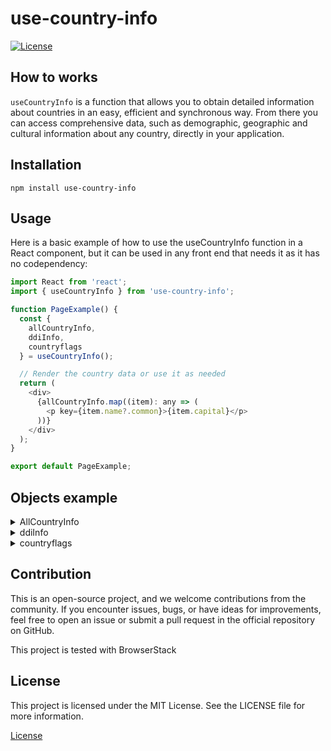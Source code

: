# use-country-info

[![License](https://img.shields.io/badge/license-MIT-blue.svg)](https://opensource.org/licenses/MIT)

## How to works

`useCountryInfo` is a function that allows you to obtain detailed information about countries in an easy, efficient and synchronous way. From there you can access comprehensive data, such as demographic, geographic and cultural information about any country, directly in your application.

## Installation

```shell
npm install use-country-info
```

## Usage
Here is a basic example of how to use the useCountryInfo function in a React component, but it can be used in any front end that needs it as it has no codependency:

```js
import React from 'react';
import { useCountryInfo } from 'use-country-info';

function PageExample() {
  const {
    allCountryInfo,
    ddiInfo,
    countryflags
  } = useCountryInfo();

  // Render the country data or use it as needed
  return (
    <div>
      {allCountryInfo.map((item): any => (
        <p key={item.name?.common}>{item.capital}</p>
      ))}
    </div>
  );
}

export default PageExample;
```

## Objects example

<details>
<br/>
<summary> AllCountryInfo </summary>
<br/>

```js
{
    "name": {
      "common": "Jordan",
      "official": "Hashemite Kingdom of Jordan",
      "nativeName": {
        "ara": {
          "official": "المملكة الأردنية الهاشمية",
          "common": "الأردن"
        }
      }
    },
    "tld": [
      ".jo",
      "الاردن."
    ],
    "cca2": "JO",
    "ccn3": "400",
    "cca3": "JOR",
    "cioc": "JOR",
    "independent": true,
    "status": "officially-assigned",
    "unMember": true,
    "currencies": {
      "JOD": {
        "name": "Jordanian dinar",
        "symbol": "د.ا"
      }
    },
    "countryCallingCode": {
      "root": "+9",
      "suffixes": [
        "62"
      ]
    },
    "capital": [
      "Amman"
    ],
    "altSpellings": [
      "JO",
      "Hashemite Kingdom of Jordan",
      "al-Mamlakah al-Urdunīyah al-Hāshimīyah"
    ],
    "region": "Asia",
    "subregion": "Western Asia",
    "languages": {
      "ara": "Arabic"
    },
    "latlng": [
      31,
      36
    ],
    "landlocked": false,
    "borders": [
      "IRQ",
      "ISR",
      "PSE",
      "SAU",
      "SYR"
    ],
    "area": 89342,
    "demonyms": {
      "eng": {
        "f": "Jordanian",
        "m": "Jordanian"
      },
      "fra": {
        "f": "Jordanienne",
        "m": "Jordanien"
      }
    },
    "flag": "🇯🇴",
    "maps": {
      "googleMaps": "https://goo.gl/maps/ko1dzSDKg8Gsi9A98",
      "openStreetMaps": "https://www.openstreetmap.org/relation/184818"
    },
    "population": 10203140,
    "gini": {
      "2010": 33.7
    },
    "fifa": "JOR",
    "car": {
      "signs": [
        "HKJ"
      ],
      "side": "right"
    },
    "timezones": [
      "UTC+03:00"
    ],
    "continents": [
      "Asia"
    ],
    "flags": {
      "png": "https://flagcdn.com/w320/jo.png",
      "svg": "https://flagcdn.com/jo.svg",
      "alt": "The flag of Jordan is composed of three equal horizontal bands of black, white and green, with a red isosceles triangle superimposed on the hoist side of the field. This triangle has its base on the hoist end, spans about half the width of the field and bears a small seven-pointed white star at its center."
    },
    "coatOfArms": {
      "png": "https://mainfacts.com/media/images/coats_of_arms/jo.png",
      "svg": "https://mainfacts.com/media/images/coats_of_arms/jo.svg"
    },
    "startOfWeek": "sunday",
    "capitalInfo": {
      "latlng": [
        31.95,
        35.93
      ]
    },
    "postalCode": {
      "format": "#####",
      "regex": "^(\\d{5})$"
    }
  },
```
</details>

<details>
<br/>
<summary> ddiInfo </summary>
<br/>

```js
  {
    "countryCallingCode": {
      "root": "+9",
      "suffixes": [
        "62"
      ]
    },
    "flag": "🇲🇵",
    "flags": {
      "png": "https://flagcdn.com/w320/jo.png",
      "svg": "https://flagcdn.com/jo.svg",
      "alt": "The flag of Jordan is composed of three equal horizontal bands of black, white and green, with a red isosceles triangle superimposed on the hoist side of the field. This triangle has its base on the hoist end, spans about half the width of the field and bears a small seven-pointed white star at its center."
    },
  }
```
</details>


<details>
<br/>
<summary> countryflags </summary>
<br/>

```js
  {
    "name": {
      "common": "Jordan",
      "official": "Hashemite Kingdom of Jordan",
    },
    "flag": "🇲🇵",
    "flags": {
      "png": "https://flagcdn.com/w320/jo.png",
      "svg": "https://flagcdn.com/jo.svg",
      "alt": "The flag of Jordan is composed of three equal horizontal bands of black, white and green, with a red isosceles triangle superimposed on the hoist side of the field. This triangle has its base on the hoist end, spans about half the width of the field and bears a small seven-pointed white star at its center."
    },
  }
```
</details>

## Contribution
This is an open-source project, and we welcome contributions from the community. If you encounter issues, bugs, or have ideas for improvements, feel free to open an issue or submit a pull request in the official repository on GitHub.

This project is tested with BrowserStack

## License
This project is licensed under the MIT License. See the LICENSE file for more information.

[License](https://opensource.org/licenses/MIT)

</br>
</br>
